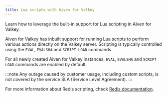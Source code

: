 ```yaml
---
title: Lua scripts with Aiven for Valkey
---
```


Learn how to leverage the built-in support for Lua scripting in Aiven for Valkey.

Aiven for Valkey has inbuilt support for running Lua scripts to perform various
actions directly on the Valkey server. Scripting is typically controlled
using the `EVAL`, `EVALSHA` and `SCRIPT LOAD` commands.

For all newly created Aiven for Valkey instances, `EVAL`, `EVALSHA` and
`SCRIPT LOAD` commands are enabled by default.

:::note
Any outage caused by customer usage, including custom scripts, is not
covered by the service SLA (Service Level Agreement).
:::

For more information about Redis scripting, check [Redis
documentation](https://redis.io/commands/eval).
